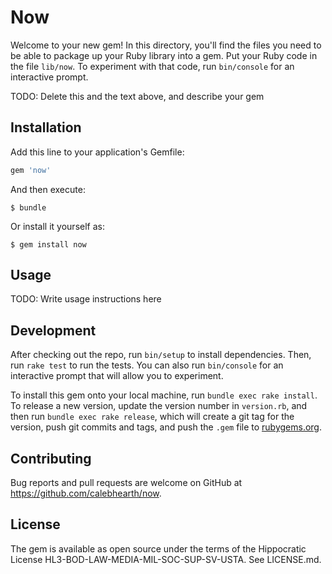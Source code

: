 # Now

Welcome to your new gem! In this directory, you'll find the files you need to be able to package up your Ruby library into a gem. Put your Ruby code in the file `lib/now`. To experiment with that code, run `bin/console` for an interactive prompt.

TODO: Delete this and the text above, and describe your gem

## Installation

Add this line to your application's Gemfile:

```ruby
gem 'now'
```

And then execute:

    $ bundle

Or install it yourself as:

    $ gem install now

## Usage

TODO: Write usage instructions here

## Development

After checking out the repo, run `bin/setup` to install dependencies. Then, run `rake test` to run the tests. You can also run `bin/console` for an interactive prompt that will allow you to experiment.

To install this gem onto your local machine, run `bundle exec rake install`. To release a new version, update the version number in `version.rb`, and then run `bundle exec rake release`, which will create a git tag for the version, push git commits and tags, and push the `.gem` file to [rubygems.org](https://rubygems.org).

## Contributing

Bug reports and pull requests are welcome on GitHub at https://github.com/calebhearth/now.

## License

The gem is available as open source under the terms of the Hippocratic License HL3-BOD-LAW-MEDIA-MIL-SOC-SUP-SV-USTA. See LICENSE.md.
